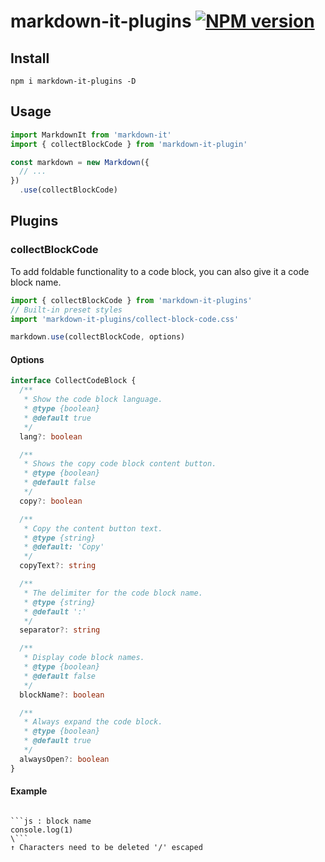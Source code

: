 # markdown-it-plugins [![NPM version](https://img.shields.io/npm/v/markdown-it-plugins?color=a1b858&label=)](https://www.npmjs.com/package/markdown-it-plugins)



## Install

```shell
npm i markdown-it-plugins -D
```

## Usage
```js
import MarkdownIt from 'markdown-it'
import { collectBlockCode } from 'markdown-it-plugin'

const markdown = new Markdown({
  // ...
})
  .use(collectBlockCode)
```

## Plugins

### collectBlockCode
To add foldable functionality to a code block, you can also give it a code block name.

```js
import { collectBlockCode } from 'markdown-it-plugins'
// Built-in preset styles
import 'markdown-it-plugins/collect-block-code.css'

markdown.use(collectBlockCode, options)
```

#### Options
```ts
interface CollectCodeBlock {
  /**
   * Show the code block language.
   * @type {boolean}
   * @default true
   */
  lang?: boolean

  /**
   * Shows the copy code block content button.
   * @type {boolean}
   * @default false
   */
  copy?: boolean

  /**
   * Copy the content button text.
   * @type {string}
   * @default: 'Copy'
   */
  copyText?: string

  /**
   * The delimiter for the code block name.
   * @type {string}
   * @default ':'
   */
  separator?: string

  /**
   * Display code block names.
   * @type {boolean}
   * @default false
   */
  blockName?: boolean

  /**
   * Always expand the code block.
   * @type {boolean}
   * @default true
   */
  alwaysOpen?: boolean
}
```

#### Example
```text

```js : block name
console.log(1)
\```
↑ Characters need to be deleted '/' escaped

```
